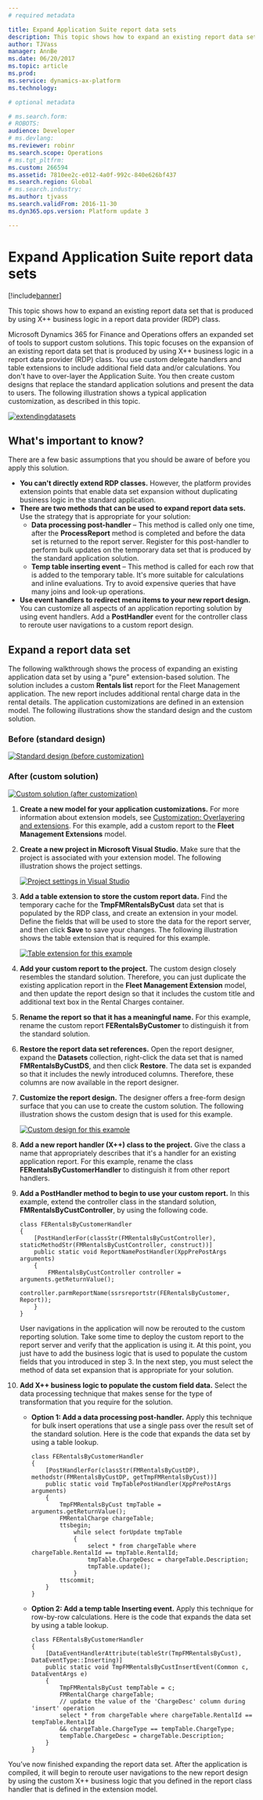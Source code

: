 ```yaml
---
# required metadata

title: Expand Application Suite report data sets
description: This topic shows how to expand an existing report data set that is produced by using X++ business logic in a report data provider (RDP) class. 
author: TJVass
manager: AnnBe
ms.date: 06/20/2017
ms.topic: article
ms.prod: 
ms.service: dynamics-ax-platform
ms.technology: 

# optional metadata

# ms.search.form: 
# ROBOTS: 
audience: Developer
# ms.devlang: 
ms.reviewer: robinr
ms.search.scope: Operations
# ms.tgt_pltfrm: 
ms.custom: 266594
ms.assetid: 7810ee2c-e012-4a0f-992c-840e626bf437
ms.search.region: Global
# ms.search.industry: 
ms.author: tjvass
ms.search.validFrom: 2016-11-30
ms.dyn365.ops.version: Platform update 3

---
```


# Expand Application Suite report data sets

[!include[banner](../includes/banner.md)]


This topic shows how to expand an existing report data set that is produced by using X++ business logic in a report data provider (RDP) class. 

Microsoft Dynamics 365 for Finance and Operations offers an expanded set of tools to support custom solutions. This topic focuses on the expansion of an existing report data set that is produced by using X++ business logic in a report data provider (RDP) class. You use custom delegate handlers and table extensions to include additional field data and/or calculations. You don't have to over-layer the Application Suite. You then create custom designs that replace the standard application solutions and present the data to users. The following illustration shows a typical application customization, as described in this topic.

[![extendingdatasets](./media/extendingdatasets.png)](./media/extendingdatasets.png)  

## What's important to know?
There are a few basic assumptions that you should be aware of before you apply this solution.

-   **You can't directly extend RDP classes.** However, the platform provides extension points that enable data set expansion without duplicating business logic in the standard application.
-   **There are two methods that can be used to expand report data sets.** Use the strategy that is appropriate for your solution:
    -   **Data processing post-handler** – This method is called only one time, after the **ProcessReport** method is completed and before the data set is returned to the report server. Register for this post-handler to perform bulk updates on the temporary data set that is produced by the standard application solution.
    -   **Temp table inserting event** – This method is called for each row that is added to the temporary table. It's more suitable for calculations and inline evaluations. Try to avoid expensive queries that have many joins and look-up operations.
-   **Use event handlers to redirect menu items to your new report design.** You can customize all aspects of an application reporting solution by using event handlers. Add a **PostHandler** event for the controller class to reroute user navigations to a custom report design.

## Expand a report data set
The following walkthrough shows the process of expanding an existing application data set by using a "pure" extension-based solution. The solution includes a custom **Rentals list** report for the Fleet Management application. The new report includes additional rental charge data in the rental details. The application customizations are defined in an extension model. The following illustrations show the standard design and the custom solution.

### Before (standard design)

[![Standard design (before customization)](./media/fleet-extension-rentals-list-before-1024x673.png)](./media/fleet-extension-rentals-list-before.png)

### After (custom solution)

[![Custom solution (after customization)](./media/fleet-extension-rentals-list-after-1024x672.png)](./media/fleet-extension-rentals-list-after.png)

1.  **Create a new model for your application customizations.** For more information about extension models, see [Customization: Overlayering and extensions](..\extensibility\customization-overlayering-extensions.md). For this example, add a custom report to the **Fleet Management Extensions** model.
2.  **Create a new project in Microsoft Visual Studio.** Make sure that the project is associated with your extension model. The following illustration shows the project settings. 
    
    [![Project settings in Visual Studio](./media/fleet-extension-vs-project-settings.png)](./media/fleet-extension-vs-project-settings.png)

3.  **Add a table extension to store the custom report data.** Find the temporary cache for the **TmpFMRentalsByCust** data set that is populated by the RDP class, and create an extension in your model. Define the fields that will be used to store the data for the report server, and then click **Save** to save your changes. The following illustration shows the table extension that is required for this example. 

    [![Table extension for this example](./media/fleet-extension-table-extension.png)](./media/fleet-extension-table-extension.png)

4.  **Add your custom report to the project.** The custom design closely resembles the standard solution. Therefore, you can just duplicate the existing application report in the **Fleet Management Extension** model, and then update the report design so that it includes the custom title and additional text box in the Rental Charges container.
5.  **Rename the report so that it has a meaningful name.** For this example, rename the custom report **FERentalsByCustomer** to distinguish it from the standard solution.
6.  **Restore the report data set references.** Open the report designer, expand the **Datasets** collection, right-click the data set that is named **FMRentalsByCustDS**, and then click **Restore**. The data set is expanded so that it includes the newly introduced columns. Therefore, these columns are now available in the report designer.
7.  **Customize the report design.** The designer offers a free-form design surface that you can use to create the custom solution. The following illustration shows the custom design that is used for this example. 

    [![Custom design for this example](./media/fleet-extension-custom-design.png)](./media/fleet-extension-custom-design.png)
    
8.  **Add a new report handler (X++) class to the project.** Give the class a name that appropriately describes that it's a handler for an existing application report. For this example, rename the class **FERentalsByCustomerHandler** to distinguish it from other report handlers.
9.  **Add a PostHandler method to begin to use your custom report.** In this example, extend the controller class in the standard solution, **FMRentalsByCustController**, by using the following code.

        class FERentalsByCustomerHandler
        {
            [PostHandlerFor(classStr(FMRentalsByCustController), staticMethodStr(FMRentalsByCustController, construct))]
            public static void ReportNamePostHandler(XppPrePostArgs arguments)
            {
                FMRentalsByCustController controller = arguments.getReturnValue();
                controller.parmReportName(ssrsreportstr(FERentalsByCustomer, Report));
            }
        }

    User navigations in the application will now be rerouted to the custom reporting solution. Take some time to deploy the custom report to the report server and verify that the application is using it. At this point, you just have to add the business logic that is used to populate the custom fields that you introduced in step 3. In the next step, you must select the method of data set expansion that is appropriate for your solution.

10. **Add X++ business logic to populate the custom field data.** Select the data processing technique that makes sense for the type of transformation that you require for the solution.
    -   **Option 1: Add a data processing post-handler.** Apply this technique for bulk insert operations that use a single pass over the result set of the standard solution. Here is the code that expands the data set by using a table lookup.

            class FERentalsByCustomerHandler
            {
                [PostHandlerFor(classStr(FMRentalsByCustDP), methodstr(FMRentalsByCustDP, getTmpFMRentalsByCust))]
                public static void TmpTablePostHandler(XppPrePostArgs arguments)
                {
                    TmpFMRentalsByCust tmpTable = arguments.getReturnValue();
                    FMRentalCharge chargeTable;
                    ttsbegin;
                        while select forUpdate tmpTable
                        {
                            select * from chargeTable where chargeTable.RentalId == tmpTable.RentalId;
                            tmpTable.ChargeDesc = chargeTable.Description;
                            tmpTable.update();
                        }
                    ttscommit;
                }
            }

    -   **Option 2: Add a temp table Inserting event.** Apply this technique for row-by-row calculations. Here is the code that expands the data set by using a table lookup.

            class FERentalsByCustomerHandler
            {
                [DataEventHandlerAttribute(tableStr(TmpFMRentalsByCust), DataEventType::Inserting)]
                public static void TmpFMRentalsByCustInsertEvent(Common c, DataEventArgs e)
                {
                    TmpFMRentalsByCust tempTable = c;
                    FMRentalCharge chargeTable;
                    // update the value of the 'ChargeDesc' column during 'insert' operation
                    select * from chargeTable where chargeTable.RentalId == tempTable.RentalId
                    && chargeTable.ChargeType == tempTable.ChargeType;
                    tempTable.ChargeDesc = chargeTable.Description;
                }
            }

You’ve now finished expanding the report data set. After the application is compiled, it will begin to reroute user navigations to the new report design by using the custom X++ business logic that you defined in the report class handler that is defined in the extension model.



